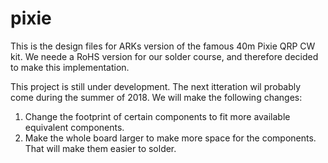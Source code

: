 # pixie
This is the design files for ARKs version of the famous 40m Pixie QRP CW kit. We neede a RoHS version for our solder course, and therefore decided to make this implementation. 

This project is still under development. The next itteration wil probably come during the summer of 2018. We will make the following changes:
1. Change the footprint of certain components to fit more available equivalent components.
2. Make the whole board larger to make more space for the components. That will make them easier to solder.
